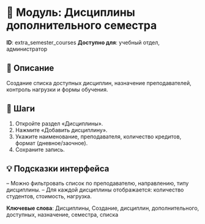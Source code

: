 # 📘 Модуль: Дисциплины дополнительного семестра
**ID**: extra_semester_courses
**Доступно для**: учебный отдел, администратор

## 📝 Описание
Создание списка доступных дисциплин, назначение преподавателей, контроль нагрузки и формы обучения.

## 🩜 Шаги
1. Откройте раздел «Дисциплины».
2. Нажмите «Добавить дисциплину».
3. Укажите наименование, преподавателя, количество кредитов, формат (дневное/заочное).
4. Сохраните запись.

## 💡 Подсказки интерфейса
– Можно фильтровать список по преподавателю, направлению, типу дисциплины.
– Для каждой дисциплины отображается: количество студентов, стоимость, нагрузка.

**Ключевые слова**: Дисциплины, Создание, дисциплин, дополнительного, доступных, назначение, семестра, списка
